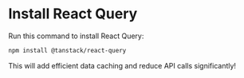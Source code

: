 # Install React Query

Run this command to install React Query:

```bash
npm install @tanstack/react-query
```

This will add efficient data caching and reduce API calls significantly!